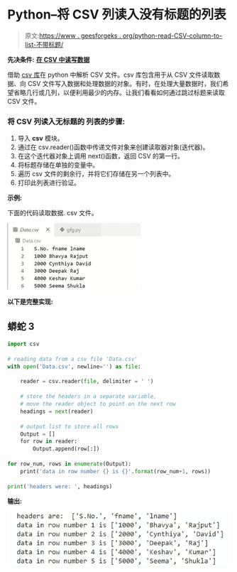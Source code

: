 # Python–将 CSV 列读入没有标题的列表

> 原文:[https://www . geesforgeks . org/python-read-CSV-column-to-list-不带标题/](https://www.geeksforgeeks.org/python-read-csv-column-into-list-without-header/)

**先决条件:** [**在 CSV 中读写数据**](https://www.geeksforgeeks.org/reading-and-writing-csv-files-in-python/)

借助 [csv 库](https://www.geeksforgeeks.org/working-csv-files-python/)在 python 中解析 CSV 文件。csv 库包含用于从 CSV 文件读取数据、向 CSV 文件写入数据和处理数据的对象。有时，在处理大量数据时，我们希望省略几行或几列，以便利用最少的内存。让我们看看如何通过跳过标题来读取 CSV 文件。

### **将 CSV 列读入无标题的** **列表的步骤:**

1.  导入 **csv** 模块。
2.  通过在 csv.reader()函数中传递文件对象来创建读取器对象(迭代器)。
3.  在这个迭代器对象上调用 next()函数，返回 CSV 的第一行。
4.  将标题存储在单独的变量中。
5.  遍历 csv 文件的剩余行，并将它们存储在另一个列表中。
6.  打印此列表进行验证。

**示例:**

下面的代码读取数据. csv 文件。

![](img/26e1067685b72b5ce98a4eb45a548141.png)

**以下是完整实现:**

## 蟒蛇 3

```py
import csv

# reading data from a csv file 'Data.csv'
with open('Data.csv', newline='') as file:

    reader = csv.reader(file, delimiter = ' ')

    # store the headers in a separate variable,
    # move the reader object to point on the next row
    headings = next(reader)

    # output list to store all rows
    Output = []
    for row in reader:
        Output.append(row[:])

for row_num, rows in enumerate(Output):
    print('data in row number {} is {}'.format(row_num+1, rows))

print('headers were: ', headings)
```

**输出:**

![](img/27d60f5de923726cc46600918da56b42.png)